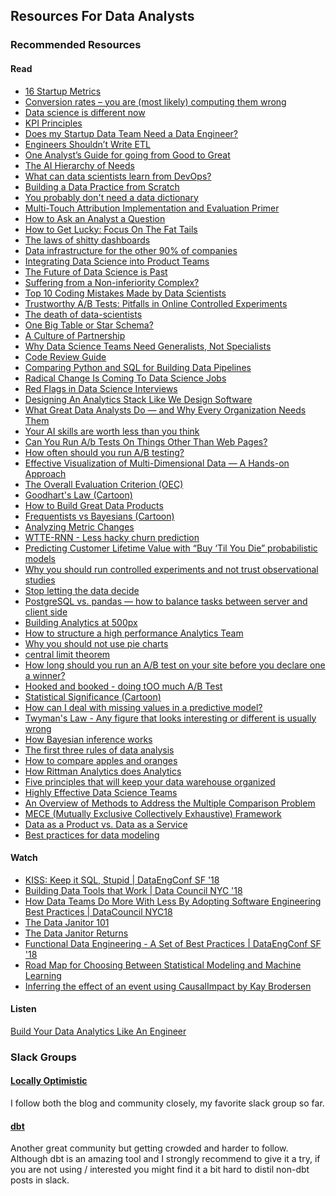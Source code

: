 ## Resources For Data Analysts

### Recommended Resources
#### Read
- [16 Startup Metrics](https://a16z.com/2015/08/21/16-metrics/)
- [Conversion rates – you are (most likely) computing them wrong](https://erikbern.com/2017/05/23/conversion-rates-you-are-most-likely-computing-them-wrong.html)
- [Data science is different now](https://veekaybee.github.io/2019/02/13/data-science-is-different/)
- [KPI Principles](https://www.locallyoptimistic.com/post/kpis/)
- [Does my Startup Data Team Need a Data Engineer?](https://blog.fishtownanalytics.com/does-my-startup-data-team-need-a-data-engineer-b6f4d68d7da9)
- [Engineers Shouldn’t Write ETL](https://multithreaded.stitchfix.com/blog/2016/03/16/engineers-shouldnt-write-etl/)
- [One Analyst’s Guide for going from Good to Great](https://blog.fishtownanalytics.com/one-analysts-guide-for-going-from-good-to-great-6697e67e37d9)
- [The AI Hierarchy of Needs](https://hackernoon.com/the-ai-hierarchy-of-needs-18f111fcc007)
- [What can data scientists learn from DevOps?](https://redmonk.com/dberkholz/2012/11/06/what-can-data-scientists-learn-from-devops/)
- [Building a Data Practice from Scratch](https://www.locallyoptimistic.com/post/building-a-data-practice/)
- [You probably don't need a data dictionary](https://www.locallyoptimistic.com/post/data_dictionaries/)
- [Multi-Touch Attribution Implementation and Evaluation Primer](https://www.iab.com/wp-content/uploads/2017/04/IAB_Multi-Touch_Attribution_Primer_2017-04.pdf)
- [How to Ask an Analyst a Question](https://mode.com/blog/how-to-ask-an-analyst-a-question)
- [How to Get Lucky: Focus On The Fat Tails](https://taylorpearson.me/luck/)
- [The laws of shitty dashboards](http://attackwithnumbers.com/the-laws-of-shitty-dashboard)
- [Data infrastructure for the other 90% of companies](https://www.slideshare.net/martinloetzsch/data-infrastructure-for-the-other-90-of-companies)
- [Integrating Data Science into Product Teams](https://medium.com/@TweetAnnaMarie/integrating-data-science-into-product-teams-a-brief-primer-b2841236384b)
- [The Future of Data Science is Past](http://koaning.io/posts/the-future-is-past/)
- [Suffering from a Non-inferiority Complex?](https://multithreaded.stitchfix.com/blog/2019/05/06/noninferiority/)
- [Top 10 Coding Mistakes Made by Data Scientists](https://towardsdatascience.com/top-10-coding-mistakes-made-by-data-scientists-bb5bc82faaee)
- [Trustworthy A/B Tests: Pitfalls in
Online Controlled Experiments](https://exp-platform.com/Documents/2017-05-17EmetricsControlledExperimentsPitfallsKohaviNR.pdf)
- [The death of data-scientists](https://medium.com/analytics-and-data/the-death-of-data-scientists-2d0d3289fba5)
- [One Big Table or Star Schema?](https://fivetran.com/blog/obt-star-schema)
- [A Culture of Partnership](https://www.locallyoptimistic.com/post/culture_of_partnership/)
- [Why Data Science Teams Need Generalists, Not Specialists
](https://hbr.org/2019/03/why-data-science-teams-need-generalists-not-specialists)
- [Code Review Guide](https://github.com/thoughtbot/guides/tree/master/code-review)
- [Comparing Python and SQL for Building Data Pipelines](https://towardsdatascience.com/python-vs-sql-comparison-for-data-pipelines-8ca727b34032)
- [Radical Change Is Coming To Data Science Jobs](https://www.forbes.com/sites/forbestechcouncil/2019/03/01/radical-change-is-coming-to-data-science-jobs/#29a5ac09dfcc)
- [Red Flags in Data Science Interviews](https://hookedondata.org/red-flags-in-data-science-interviews/)
- [Designing An Analytics Stack Like We Design Software](https://mode.com/blog/designing-analytics-stacks-like-software)
- [What Great Data Analysts Do — and Why Every Organization Needs Them](https://hbr.org/2018/12/what-great-data-analysts-do-and-why-every-organization-needs-them)
- [Your AI skills are worth less than you think](https://www.kdnuggets.com/2019/01/your-ai-skills-worth-less-than-you-think.html)
- [Can You Run A/b Tests On Things Other Than Web Pages?](https://www.quora.com/Can-You-Run-A-b-Tests-On-Things-Other-Than-Web-Pages/answer/Ronny-Kohavi?ch=2&srid=OqGC)
- [How often should you run A/B testing?](https://www.quora.com/How-often-should-you-run-A-B-testing/answer/Ronny-Kohavi?ch=2&srid=OqGC)
- [Effective Visualization of Multi-Dimensional Data — A Hands-on Approach](https://medium.com/swlh/effective-visualization-of-multi-dimensional-data-a-hands-on-approach-b48f36a56ee8)
- [The Overall Evaluation Criterion (OEC)](https://onedrive.live.com/view.aspx?resid=8612090E610871E4!282179&ithint=file%2cdocx&authkey=!ANFGOBrhVt91ODk)
- [Goodhart's Law (Cartoon)](https://twitter.com/rshotton/status/1072073984500527109)
- [How to Build Great Data Products](https://hbr.org/2018/10/how-to-build-great-data-products)
- [Frequentists vs Bayesians (Cartoon)](https://xkcd.com/1132/)
- [Analyzing Metric Changes](https://medium.com/sequoia-capital/analyzing-metric-changes-c4144ee436a#---0-154)
- [WTTE-RNN - Less hacky churn prediction](https://ragulpr.github.io/2016/12/22/WTTE-RNN-Hackless-churn-modeling/)
- [Predicting Customer Lifetime Value with “Buy ‘Til You Die” probabilistic models](https://towardsdatascience.com/predicting-customer-lifetime-value-with-buy-til-you-die-probabilistic-models-in-python-f5cac78758d9)
- [Why you should run controlled experiments and not trust observational studies](https://www.nytimes.com/2018/08/06/upshot/employer-wellness-programs-randomized-trials.html)
- [Stop letting the data decide](http://www.nielshoven.com/stop-letting-the-data-decide)
- [PostgreSQL vs. pandas — how to balance tasks between server and client side](https://medium.com/carwow-product-engineering/sql-vs-pandas-how-to-balance-tasks-between-server-and-client-side-9e2f6c95677)
- [Building Analytics at 500px](https://medium.com/@samson_hu/building-analytics-at-500px-92e9a7005c83)
- [How to structure a high performance Analytics Team](https://towardsdatascience.com/how-to-structure-a-high-performance-analytics-team-f564c92a1aaa)
- [Why you should not use pie charts](https://twitter.com/MaxCRoser/status/857389434756505600)
- [central limit theorem](https://towardsdatascience.com/the-only-theorem-data-scientists-need-to-know-a50a263d013c)
- [How long should you run an A/B test on your site before you declare one a winner?](https://www.quora.com/How-long-should-you-run-an-A-B-test-on-your-site-before-you-declare-one-a-winner/answer/Ronny-Kohavi?share=1c83538b)
- [Hooked and booked - doing tOO much A/B Test](https://adactio.com/journal/13109)
- [Statistical Significance (Cartoon)](https://xkcd.com/882/)
- [How can I deal with missing values in a predictive model?](https://www.quora.com/How-can-I-deal-with-missing-values-in-a-predictive-model/answer/Claudia-Perlich?share=569f82a1)
- [Twyman's Law - Any figure that looks interesting or different is usually wrong](https://www.exp-platform.com/Documents/TwymansLaw.pdf)
- [How Bayesian inference works](http://brohrer.github.io/how_bayesian_inference_works.html)
- [The first three rules of data analysis](https://medium.com/@pete/the-first-three-rules-of-data-analysis-52b1dc9ad321#.ho9q9qw5k)
- [How to compare apples and oranges](https://clevertap.com/blog/how-to-compare-apples-and-oranges-part-i/)
- [How Rittman Analytics does Analytics](https://rittmananalytics.com/blog/2019/5/7/how-rittman-analytics)
- [Five principles that will keep your data warehouse organized](https://blog.fishtownanalytics.com/five-principles-that-will-keep-your-data-warehouse-organized-9c3d29caf6ce)
- [Highly Effective Data Science Teams](https://medium.com/mit-media-lab/highly-effective-data-science-teams-e90bb13bb709#.k4eypwyjj)
- [An Overview of Methods to Address the Multiple Comparison Problem](https://towardsdatascience.com/an-overview-of-methods-to-address-the-multiple-comparison-problem-310427b3ba92)
- [MECE (Mutually Exclusive Collectively Exhaustive) Framework](https://www.slideshare.net/caseinterview/mece-116332446)
- [Data as a Product vs. Data as a Service](https://medium.com/@itunpredictable/data-as-a-product-vs-data-as-a-service-d9f7e622dc55)
- [Best practices for data modeling](https://www.stitchdata.com/blog/best-practices-for-data-modeling/)

#### Watch
- [KISS: Keep it SQL, Stupid | DataEngConf SF '18
](https://www.youtube.com/watch?v=9VNh11qSfAo)
- [Building Data Tools that Work | Data Council NYC '18](https://www.youtube.com/watch?v=prcz0ubTAAg)
- [How Data Teams Do More With Less By Adopting Software Engineering Best Practices | DataCouncil NYC18](https://www.youtube.com/watch?v=eu623QBwakc)
- [The Data Janitor 101](https://www.youtube.com/watch?v=oKWmg3oBJgc)
- [The Data Janitor Returns](https://www.youtube.com/watch?v=LTJNnlBBzuw)
- [Functional Data Engineering - A Set of Best Practices | DataEngConf SF '18](https://www.youtube.com/watch?v=4Spo2QRTz1k)
- [Road Map for Choosing Between Statistical Modeling and Machine Learning
](https://www.fharrell.com/post/stat-ml/)
- [Inferring the effect of an event using CausalImpact by Kay Brodersen
](https://www.youtube.com/watch?v=GTgZfCltMm8)

#### Listen
[Build Your Data Analytics Like An Engineer](https://www.dataengineeringpodcast.com/dbt-data-analytics-episode-81/)



### Slack Groups
#### [Locally Optimistic](https://www.locallyoptimistic.com/community/)
I follow both the blog and community closely, my favorite slack group so far.

#### [dbt](https://slack.getdbt.com/)
Another great community but getting crowded and harder to follow. Although dbt is an amazing tool and I strongly recommend to give it a try, if you are not using / interested you might find it a bit hard to distil non-dbt posts in slack.
